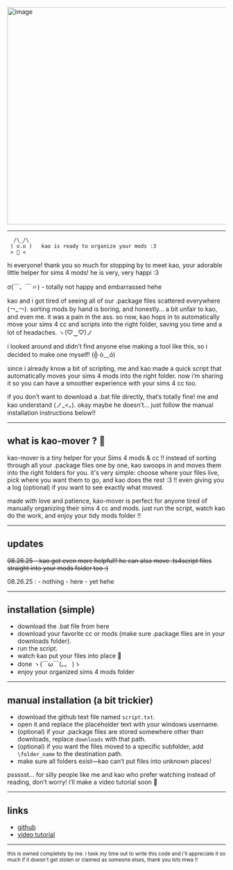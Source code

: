 <img width="838" height="501" alt="image" src="https://github.com/user-attachments/assets/cdc69d55-b296-4e2e-8bf6-c22a5f74c6a1" />

---
      /\_/\  
     ( o.o )   kao is ready to organize your mods :3
     > 📂 <

hi everyone! thank you so much for stopping by to meet kao, your adorable little helper for sims 4 mods! he is very, very happi :3  

σ(￣、￣〃) - totally not happy and embarrassed hehe  

kao and i got tired of seeing all of our .package files scattered everywhere (￢_￢). sorting mods by hand is boring, and honestly… a bit unfair to kao, and even me. it was a pain in the ass. so now, kao hops in to automatically move your sims 4 cc and scripts into the right folder, saving you time and a lot of headaches. ヽ(♡‿♡)ノ  

i looked around and didn’t find anyone else making a tool like this, so i decided to make one myself! (╬ ò﹏ó)  

since i already know a bit of scripting, me and kao made a quick script that automatically moves your sims 4 mods into the right folder. now i’m sharing it so you can have a smoother experience with your sims 4 cc too.  

if you don’t want to download a .bat file directly, that’s totally fine! me and kao understand (ノ_<。). okay maybe he doesn’t… just follow the manual installation instructions below!!  

---

## what is kao-mover ? 🐾

kao-mover is a tiny helper for your Sims 4 mods & cc !! instead of sorting through all your .package files one by one, kao swoops in and moves them into the right folders for you. it's very simple: choose where your files live, pick where you want them to go, and kao does the rest :3 !! even giving you a log (optional) if you want to see exactly what moved.

made with love and patience, kao-mover is perfect for anyone tired of manually organizing their sims 4 cc and mods. just run the script, watch kao do the work, and enjoy your tidy mods folder !!

---

## updates

~~08.26.25 – kao got even more helpful!! he can also move .ts4script files straight into your mods folder too :)~~

08.26.25 :
      - nothing 
      - here
      - yet hehe

---

## installation (simple)
- download the .bat file from here
- download your favorite cc or mods (make sure .package files are in your downloads folder).  
- run the script.  
- watch kao put your files into place 🐾  
- done ヽ(￣ω￣(。。 )ゝ  
- enjoy your organized sims 4 mods folder 

---

## manual installation (a bit trickier)
- download the github text file named `script.txt`.  
- open it and replace the placeholder text with your windows username.  
- (optional) if your .package files are stored somewhere other than downloads, replace `downloads` with that path.  
- (optional) if you want the files moved to a specific subfolder, add `\folder_name` to the destination path.  
- make sure all folders exist—kao can’t put files into unknown places!  

pssssst… for silly people like me and kao who prefer watching instead of reading, don’t worry! i’ll make a video tutorial soon 🐾  

---

## links
- [github](https://github.com/yourusername/kaomover)  
- [video tutorial](https://youtube.com/...)

---

<small>this is owned completely by me. i took my time out to write this code and i'll appreciate it so much if it doesn't get stolen or claimed as someone elses, thank you lots mwa !!</small>
